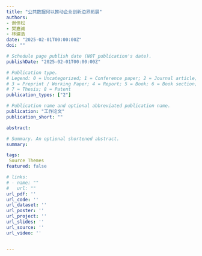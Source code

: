 ```yaml
---
title: "公共数据何以推动企业创新边界拓展"
authors:
- 谢佳松
- 樊嘉诚
- 林建浩
date: "2025-02-01T00:00:00Z"
doi: ""

# Schedule page publish date (NOT publication's date).
publishDate: "2025-02-01T00:00:00Z"

# Publication type.
# Legend: 0 = Uncategorized; 1 = Conference paper; 2 = Journal article;
# 3 = Preprint / Working Paper; 4 = Report; 5 = Book; 6 = Book section;
# 7 = Thesis; 8 = Patent
publication_types: ["2"]

# Publication name and optional abbreviated publication name.
publication: "工作论文"
publication_short: ""

abstract: 

# Summary. An optional shortened abstract.
summary: 

tags:
 Source Themes
featured: false

# links:
# - name: ""
#   url: ""
url_pdf: ''
url_code: ''
url_dataset: ''
url_poster: ''
url_project: ''
url_slides: ''
url_source: ''
url_video: ''


---
```

